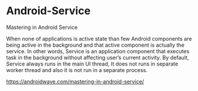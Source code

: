 # Android-Service
Mastering in Android Service

When none of applications is active state than few Android components are being active in the background and that active component is actually the service. In other words, Service is an application component that executes task in the background without affecting user’s current activity. By default, Service always runs in the main UI thread, It does not runs in separate worker thread and also it is not run in a separate process.

https://androidwave.com/mastering-in-android-service/
